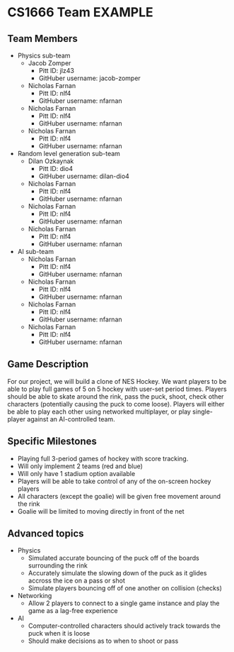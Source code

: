 # CS1666 Team EXAMPLE

## Team Members
* Physics sub-team
	* Jacob Zomper
		* Pitt ID: jlz43
		* GitHuber username: jacob-zomper
	* Nicholas Farnan
		* Pitt ID: nlf4
		* GitHuber username: nfarnan
	* Nicholas Farnan
		* Pitt ID: nlf4
		* GitHuber username: nfarnan
	* Nicholas Farnan
		* Pitt ID: nlf4
		* GitHuber username: nfarnan
* Random level generation sub-team
	* Dilan Ozkaynak
		* Pitt ID: dio4
		* GitHuber username: dilan-dio4
	* Nicholas Farnan
		* Pitt ID: nlf4
		* GitHuber username: nfarnan
	* Nicholas Farnan
		* Pitt ID: nlf4
		* GitHuber username: nfarnan
	* Nicholas Farnan
		* Pitt ID: nlf4
		* GitHuber username: nfarnan
* AI sub-team
	* Nicholas Farnan
		* Pitt ID: nlf4
		* GitHuber username: nfarnan
	* Nicholas Farnan
		* Pitt ID: nlf4
		* GitHuber username: nfarnan
	* Nicholas Farnan
		* Pitt ID: nlf4
		* GitHuber username: nfarnan
	* Nicholas Farnan
		* Pitt ID: nlf4
		* GitHuber username: nfarnan

## Game Description

For our project, we will build a clone of NES Hockey. We want players to be able
to play full games of 5 on 5 hockey with user-set period times. Players should be able
to skate around the rink, pass the puck, shoot, check other characters (potentially
causing the puck to come loose). Players will either be able to play each other
using networked multiplayer, or play single-player against an AI-controlled team.


## Specific Milestones

* Playing full 3-period games of hockey with score tracking.
* Will only implement 2 teams (red and blue)
* Will only have 1 stadium option available
* Players will be able to take control of any of the on-screen hockey players
* All characters (except the goalie) will be given free movement around the rink
* Goalie will be limited to moving directly in front of the net

## Advanced topics

* Physics
	* Simulated accurate bouncing of the puck off of the boards surrounding the rink
	* Accurately simulate the slowing down of the puck as it glides accross the ice on a pass or shot
	* Simulate players bouncing off of one another on collision (checks)
* Networking
	* Allow 2 players to connect to a single game instance and play the game as a lag-free experience
* AI
	* Computer-controlled characters should actively track towards the puck when it is loose
	* Should make decisions as to when to shoot or pass
